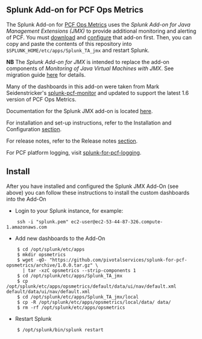 ## Splunk Add-on for PCF Ops Metrics

The Splunk Add-on for [PCF Ops Metrics](https://network.pivotal.io/products/ops-metrics) uses the *Splunk Add-on for Java Management Extensions (JMX)* to provide additional monitoring and alerting of PCF. You must [download](https://splunkbase.splunk.com/app/2647/) and [configure](http://docs.splunk.com/Documentation/AddOns/released/JMX/Configureinput) that add-on first. Then, you can copy and paste the contents of this repository into `$SPLUNK_HOME/etc/apps/Splunk_TA_jmx` and restart Splunk.

__NB__ The *Splunk Add-on for JMX* is intended to replace the add-on components of *Monitoring of Java Virtual Machines with JMX*. See migration guide [here](http://docs.splunk.com/Documentation/AddOns/latest/JMX/Releasehistory) for details.

Many of the dashboards in this add-on were taken from Mark Seidenstricker's [splunk-pcf-monitor](https://github.com/mjseid/splunk-pcf-monitor) and updated to support the latest 1.6 version of PCF Ops Metrics.

Documentation for the Splunk JMX add-on is located [here](http://docs.splunk.com/Documentation/AddOns/latest/JMX/About).

For installation and set-up instructions, refer to the Installation and Configuration [section](http://docs.splunk.com/Documentation/AddOns/latest/JMX/Hardwareandsoftwarerequirements).

For release notes, refer to the Release notes [section](http://docs.splunk.com/Documentation/AddOns/latest/JMX/Releasenotes).

For PCF platform logging, visit [splunk-for-pcf-logging](https://github.com/pivotalservices/splunk-for-pcf-logging).

## Install
After you have installed and configured the Splunk JMX Add-On (see above) you can follow these instructions to install the custom dashboards into the Add-On

* Login to your Splunk instance, for example:
```
    ssh -i "splunk.pem" ec2-user@ec2-53-44-87-326.compute-1.amazonaws.com
```

* Add new dashboards to the Add-On
```
    $ cd /opt/splunk/etc/apps
    $ mkdir opsmetrics
    $ wget -qO- "https://github.com/pivotalservices/splunk-for-pcf-opsmetrics/archive/1.0.0.tar.gz" \
      | tar -xzC opsmetrics --strip-components 1
    $ cd /opt/splunk/etc/apps/Splunk_TA_jmx
    $ cp /opt/splunk/etc/apps/opsmetrics/default/data/ui/nav/default.xml default/data/ui/nav/default.xml
    $ cd /opt/splunk/etc/apps/Splunk_TA_jmx/local
    $ cp -R /opt/splunk/etc/apps/opsmetrics/local/data/ data/
    $ rm -rf /opt/splunk/etc/apps/opsmetrics

```

* Restart Splunk
```
    $ /opt/splunk/bin/splunk restart
```

